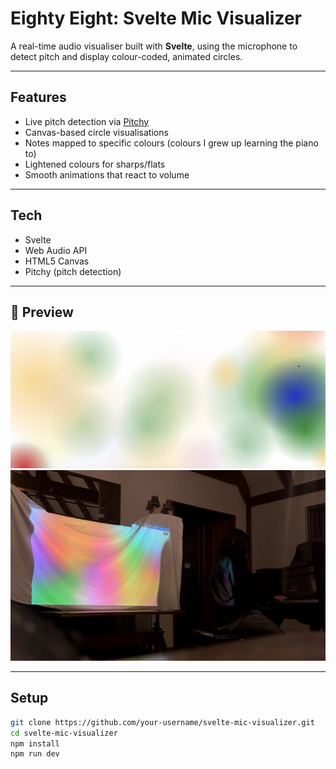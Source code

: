 # Eighty Eight: Svelte Mic Visualizer

A real-time audio visualiser built with **Svelte**, using the microphone to detect pitch and display colour-coded, animated circles.

---

## Features

- Live pitch detection via [Pitchy](https://github.com/peterkhayes/pitchy)
- Canvas-based circle visualisations
- Notes mapped to specific colours (colours I grew up learning the piano to)
- Lightened colours for sharps/flats
- Smooth animations that react to volume

---

## Tech

- Svelte
- Web Audio API
- HTML5 Canvas
- Pitchy (pitch detection)

---

## 📸 Preview

![Image of the Eighty Eight up and running](assets/screenshot.png)
![From real time](assets/piano.png)

---

## Setup

```bash
git clone https://github.com/your-username/svelte-mic-visualizer.git
cd svelte-mic-visualizer
npm install
npm run dev
